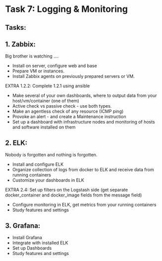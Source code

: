 # Task 7: Logging & Monitoring

## Tasks:

## 1. Zabbix:
Big brother is watching  ....
- Install on server, configure web and base
- Prepare VM or instances. 
- Install Zabbix agents on previously prepared servers or VM.

EXTRA 1.2.2: Complete 1.2.1 using ansible

- Make several of your own dashboards, where to output data from your host/vm/container (one of them)
- Active check vs passive check - use both types.
- Make an agentless check of any resource (ICMP ping)
- Provoke an alert - and create a Maintenance instruction
- Set up a dashboard with infrastructure nodes and monitoring of hosts and software installed on them


## 2. ELK:
Nobody is forgotten and nothing is forgotten.
- Install and configure ELK
- Organize collection of logs from docker to ELK and receive data from running containers
- Customize your dashboards in ELK

EXTRA 2.4: Set up filters on the Logstash side (get separate docker_container and docker_image fields from the message field)

- Configure monitoring in ELK, get metrics from your running containers
- Study features and settings

## 3. Grafana:
- Install Grafana
- Integrate with installed ELK
- Set up Dashboards
- Study features and settings
